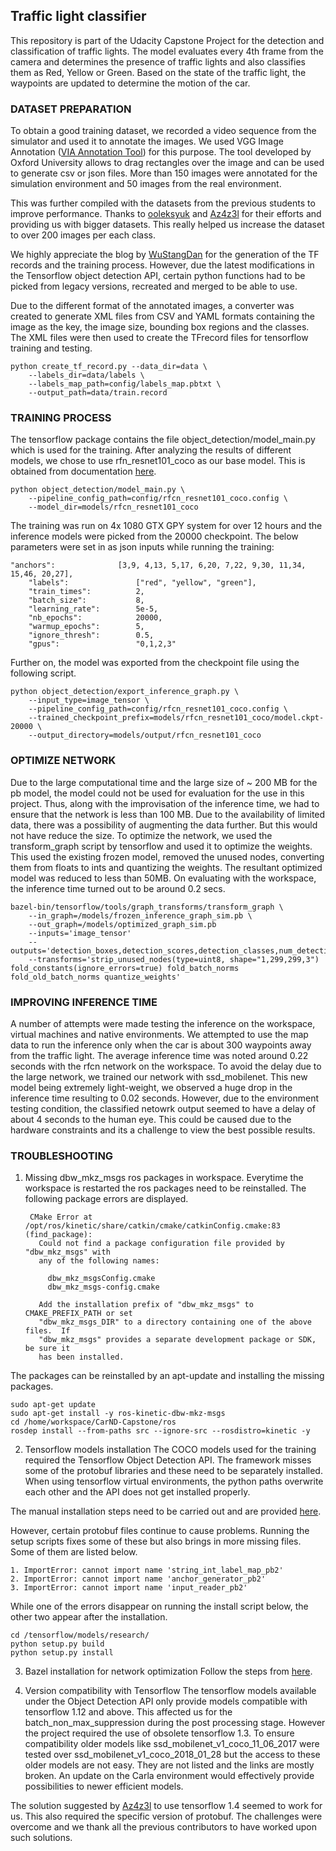 ## Traffic light classifier
This repository is part of the Udacity Capstone Project for the detection and classification of traffic lights. 
The model evaluates every 4th frame from the camera and determines the presence of traffic lights and also classifies them as Red, Yellow or Green.
Based on the state of the traffic light, the waypoints are updated to determine the motion of the car.


### DATASET PREPARATION

To obtain a good training dataset, we recorded a video sequence from the simulator and used it to annotate the images. We used VGG Image Annotation ([VIA Annotation Tool]( http://www.robots.ox.ac.uk/~vgg/software/via/via.html))  for this purpose.
The tool developed by Oxford University allows to drag rectangles over the image and can be used to generate csv or json files.
More than 150 images were annotated for the simulation environment and 50 images from the real environment. 

This was further compiled with the datasets from the previous students to improve performance. Thanks to [ooleksyuk](https://github.com/ooleksyuk/CarND-Traffic-Light-Detector-Classifier) and [Az4z3l](https://github.com/Az4z3l/CarND-Traffic-Light-Detection) for their efforts and providing us with bigger datasets. This really helped us increase the dataset to over 200 images per each class.

We highly appreciate the blog by [WuStangDan](https://medium.com/@WuStangDan/step-by-step-tensorflow-object-detection-api-tutorial-part-1-selecting-a-model-a02b6aabe39e) for the generation of the TF records and the training process. However, due the latest modifications in the Tensorflow object detection API, certain python functions had to be picked from legacy versions, recreated and merged to be able to use.

Due to the different format of the annotated images, a converter was created to generate XML files from CSV and YAML formats containing the image as the key, the image size, bounding box regions and the classes. The XML files were then used to create the TFrecord files for tensorflow training and testing.

	python create_tf_record.py --data_dir=data \
        --labels_dir=data/labels \
        --labels_map_path=config/labels_map.pbtxt \
        --output_path=data/train.record

### TRAINING PROCESS

The tensorflow package contains the file object_detection/model_main.py which is used for the training. 
After analyzing the results of different models, we chose to use rfn_resnet101_coco as our base model.
This is obtained from documentation [here](https://github.com/tensorflow/models/blob/master/research/object_detection/g3doc/detection_model_zoo.md).

	python object_detection/model_main.py \
        --pipeline_config_path=config/rfcn_resnet101_coco.config \
        --model_dir=models/rfcn_resnet101_coco 

The training was run on 4x 1080 GTX GPY system for over 12 hours and the inference models were picked from the 20000 checkpoint.
The below parameters were set in as json inputs while running the training:

	"anchors":              [3,9, 4,13, 5,17, 6,20, 7,22, 9,30, 11,34, 15,46, 20,27],
        "labels":               ["red", "yellow", "green"],
        "train_times":          2,
        "batch_size":           8,
        "learning_rate":        5e-5,
        "nb_epochs":            20000,
        "warmup_epochs":        5,
        "ignore_thresh":        0.5,
        "gpus":                 "0,1,2,3"
Further on, the model was exported from the checkpoint file using the following script.

	python object_detection/export_inference_graph.py \
	    --input_type=image_tensor \
	    --pipeline_config_path=config/rfcn_resnet101_coco.config \
	    --trained_checkpoint_prefix=models/rfcn_resnet101_coco/model.ckpt-20000 \
	    --output_directory=models/output/rfcn_resnet101_coco


### OPTIMIZE NETWORK

Due to the large computational time and the large size of ~ 200 MB for the pb model, the model could not be used for evaluation for the use in this project. Thus, along with the improvisation of the inference time, we had to ensure that the network is less than 100 MB. Due to the availability of limited data, there was a possibility of augmenting the data further. But this would not have reduce the size. To optimize the network, we used the transform_graph script by tensorflow and used it to optimize the weights. This used the existing frozen model, removed the unused nodes, converting them from floats to ints and quantizing the weights. The resultant optimized model was reduced to less than 50MB. On evaluating with the workspace, the inference time turned out to be around 0.2 secs.

	bazel-bin/tensorflow/tools/graph_transforms/transform_graph \
		--in_graph=/models/frozen_inference_graph_sim.pb \
		--out_graph=/models/optimized_graph_sim.pb 
		--inputs='image_tensor' 
		--outputs='detection_boxes,detection_scores,detection_classes,num_detections' 
		--transforms='strip_unused_nodes(type=uint8, shape="1,299,299,3") fold_constants(ignore_errors=true) fold_batch_norms fold_old_batch_norms quantize_weights'


### IMPROVING INFERENCE TIME

A number of attempts were made testing the inference on the workspace, virtual machines and native environments. We attempted to use the map data to run the inference only when the car is about 300 waypoints away from the traffic light. The average inference time was noted around 0.22 seconds with the rfcn network on the workspace. To avoid the delay due to the large network, we trained our network with ssd_mobilenet. This new model being extremely light-weight, we observed a huge drop in the inference time resulting to 0.02 seconds. However, due to the environment testing condition, the classified netowrk output seemed to have a delay of about 4 seconds to the human eye. This could be caused due to the hardware constraints and its a challenge to view the best possible results.

### TROUBLESHOOTING

1. Missing dbw_mkz_msgs ros packages in workspace.
Everytime the workspace is restarted the ros packages need to be reinstalled. The following package errors are displayed.

		CMake Error at /opt/ros/kinetic/share/catkin/cmake/catkinConfig.cmake:83 (find_package):
		  Could not find a package configuration file provided by "dbw_mkz_msgs" with
		  any of the following names:

		    dbw_mkz_msgsConfig.cmake
		    dbw_mkz_msgs-config.cmake

		  Add the installation prefix of "dbw_mkz_msgs" to CMAKE_PREFIX_PATH or set
		  "dbw_mkz_msgs_DIR" to a directory containing one of the above files.  If
		  "dbw_mkz_msgs" provides a separate development package or SDK, be sure it
		  has been installed.

The packages can be reinstalled by an apt-update and installing the missing packages.

	sudo apt-get update
	sudo apt-get install -y ros-kinetic-dbw-mkz-msgs
	cd /home/workspace/CarND-Capstone/ros
	rosdep install --from-paths src --ignore-src --rosdistro=kinetic -y

2. Tensorflow models installation
The COCO models used for the training required the Tensorflow Object Detection API. The framework misses some of the protobuf libraries and these need to be separately installed. When using tensorflow virtual environments, the python paths overwrite each other and the API does not get installed properly.

The manual installation steps need to be carried out and are provided [here](https://github.com/tensorflow/models/blob/master/research/object_detection/g3doc/installation.md).

However, certain protobuf files continue to cause problems. 
Running the setup scripts fixes some of these but also brings in more missing files. Some of them are listed below.

	1. ImportError: cannot import name 'string_int_label_map_pb2'
	2. ImportError: cannot import name 'anchor_generator_pb2'
	3. ImportError: cannot import name 'input_reader_pb2'
While one of the errors disappear on running the install script below, the other two appear after the installation.

	cd /tensorflow/models/research/
	python setup.py build
	python setup.py install

3. Bazel installation for network optimization
Follow the steps from [here](https://docs.bazel.build/versions/master/install-ubuntu.html).

4. Version compatibility with Tensorflow
The tensorflow models available under the Object Detection API only provide models compatible with tensorflow 1.12 and above. This affected us for the batch_non_max_suppression during the post processing stage.
However the project required the use of obsolete tensorflow 1.3. To ensure compatibility older models like ssd_mobilenet_v1_coco_11_06_2017 were tested over ssd_mobilenet_v1_coco_2018_01_28 but the access to these older models are not easy. They are not listed and the links are mostly broken. An update on the Carla environment would effectively provide possibilities to newer efficient models.

The solution suggested by [Az4z3l](https://github.com/Az4z3l/CarND-Traffic-Light-Detection) to use tensorflow 1.4 seemed to work for us. This also required the specific version of protobuf. The challenges were overcome and we thank all the previous contributors to have worked upon such solutions.
